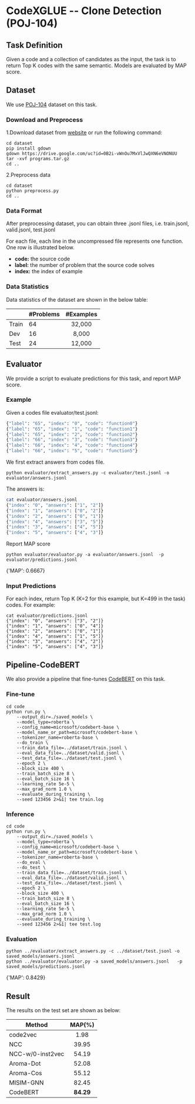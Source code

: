 # CodeXGLUE -- Clone Detection (POJ-104)


## Task Definition

Given a code and a collection of candidates as the input, the task is to return Top K codes with the same semantic. Models are evaluated by MAP score.


## Dataset

We use [POJ-104](https://arxiv.org/pdf/1409.5718.pdf) dataset on this task.

### Download and Preprocess

1.Download dataset from [website](https://drive.google.com/file/d/0B2i-vWnOu7MxVlJwQXN6eVNONUU/view?usp=sharing) or run the following command:

```shell
cd dataset
pip install gdown
gdown https://drive.google.com/uc?id=0B2i-vWnOu7MxVlJwQXN6eVNONUU
tar -xvf programs.tar.gz
cd ..
```

2.Preprocess data

```shell
cd dataset
python preprocess.py
cd ..
```

### Data Format

After preprocessing dataset, you can obtain three .jsonl files, i.e. train.jsonl, valid.jsonl, test.jsonl

For each file, each line in the uncompressed file represents one function.  One row is illustrated below.

   - **code:** the source code
   - **label:** the number of problem that the source code solves
   - **index:** the index of example

### Data Statistics

Data statistics of the dataset are shown in the below table:

|       | #Problems | #Examples |
| ----- | --------- | :-------: |
| Train | 64        |  32,000   |
| Dev   | 16        |   8,000   |
| Test  | 24        |  12,000   |

## Evaluator

We provide a script to evaluate predictions for this task, and report MAP score.

### Example

Given a codes file evaluator/test.jsonl:

```bash
{"label": "65", "index": "0", "code": "function0"}
{"label": "65", "index": "1", "code": "function1"}
{"label": "65", "index": "2", "code": "function2"}
{"label": "66", "index": "3", "code": "function3"}
{"label": "66", "index": "4", "code": "function4"}
{"label": "66", "index": "5", "code": "function5"}
```

We first extract answers from codes file.

```she
python evaluator/extract_answers.py -c evaluator/test.jsonl -o evaluator/answers.jsonl 
```

The answers is:

```bash
cat evaluator/answers.jsonl 
{"index": "0", "answers": ["1", "2"]}
{"index": "1", "answers": ["0", "2"]}
{"index": "2", "answers": ["0", "1"]}
{"index": "4", "answers": ["3", "5"]}
{"index": "3", "answers": ["4", "5"]}
{"index": "5", "answers": ["4", "3"]}
```

Report MAP score

```shell
python evaluator/evaluator.py -a evaluator/answers.jsonl  -p evaluator/predictions.jsonl 
```

{'MAP': 0.6667}

### Input Predictions

For each index, return Top K (K=2 for this example, but K=499 in the task) codes. For example:

```shell
cat evaluator/predictions.jsonl 
{"index": "0", "answers": ["3", "2"]}
{"index": "1", "answers": ["0", "4"]}
{"index": "2", "answers": ["0", "1"]}
{"index": "4", "answers": ["1", "5"]}
{"index": "3", "answers": ["4", "2"]}
{"index": "5", "answers": ["4", "3"]}
```

## Pipeline-CodeBERT

We also provide a pipeline that fine-tunes [CodeBERT](https://arxiv.org/pdf/2002.08155.pdf) on this task. 

### Fine-tune

```shell
cd code
python run.py \
    --output_dir=./saved_models \
    --model_type=roberta \
    --config_name=microsoft/codebert-base \
    --model_name_or_path=microsoft/codebert-base \
    --tokenizer_name=roberta-base \
    --do_train \
    --train_data_file=../dataset/train.jsonl \
    --eval_data_file=../dataset/valid.jsonl \
    --test_data_file=../dataset/test.jsonl \
    --epoch 2 \
    --block_size 400 \
    --train_batch_size 8 \
    --eval_batch_size 16 \
    --learning_rate 5e-5 \
    --max_grad_norm 1.0 \
    --evaluate_during_training \
    --seed 123456 2>&1| tee train.log
```


### Inference

```shell
cd code
python run.py \
    --output_dir=./saved_models \
    --model_type=roberta \
    --config_name=microsoft/codebert-base \
    --model_name_or_path=microsoft/codebert-base \
    --tokenizer_name=roberta-base \
    --do_eval \
    --do_test \
    --train_data_file=../dataset/train.jsonl \
    --eval_data_file=../dataset/valid.jsonl \
    --test_data_file=../dataset/test.jsonl \
    --epoch 2 \
    --block_size 400 \
    --train_batch_size 8 \
    --eval_batch_size 16 \
    --learning_rate 5e-5 \
    --max_grad_norm 1.0 \
    --evaluate_during_training \
    --seed 123456 2>&1| tee test.log
```

### Evaluation

```shell
python ../evaluator/extract_answers.py -c ../dataset/test.jsonl -o saved_models/answers.jsonl 
python ../evaluator/evaluator.py -a saved_models/answers.jsonl   -p saved_models/predictions.jsonl 
```

{'MAP': 0.8429}

## Result

The results on the test set are shown as below:

| Method           |  MAP(%)   |
| ---------------- | :-------: |
| code2vec         |   1.98    |
| NCC              |   39.95   |
| NCC-w/0-inst2vec |   54.19   |
| Aroma-Dot        |   52.08   |
| Aroma-Cos        |   55.12   |
| MISIM-GNN        |   82.45   |
| CodeBERT         | **84.29** |

